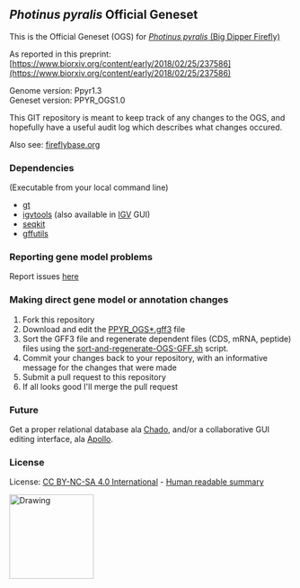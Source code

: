 ## *Photinus pyralis* Official Geneset
This is the Official Geneset (OGS) for [*Photinus pyralis* (Big Dipper Firefly)](https://en.wikipedia.org/wiki/Photinus_pyralis)

As reported in this preprint: [https://www.biorxiv.org/content/early/2018/02/25/237586](https://www.biorxiv.org/content/early/2018/02/25/237586)

Genome version: Ppyr1.3  
Geneset version: PPYR_OGS1.0

This GIT repository is meant to keep track of any changes to the OGS, and hopefully have a useful audit log which describes what changes occured.

Also see: [fireflybase.org](http://www.fireflybase.org)

### Dependencies
(Executable from your local command line)

* [gt](http://genometools.org/index.html)
* [igvtools](https://software.broadinstitute.org/software/igv/download) (also available in [IGV](https://software.broadinstitute.org/software/igv/home) GUI)
* [seqkit](https://github.com/shenwei356/seqkit)
* [gffutils](http://daler.github.io/gffutils/installation.html)

### Reporting gene model problems

Report issues [here](https://github.com/photocyte/PPYR_OGS/issues)

### Making direct gene model or annotation changes

 1. Fork this repository
 2. Download and edit the [PPYR_OGS*.gff3](./PPYR_OGS1.0.gff3) file
 3. Sort the GFF3 file and regenerate dependent files (CDS, mRNA, peptide) files using the [sort-and-regenerate-OGS-GFF.sh](sort-and-regenerate-OGS-GFF.sh) script.
 4. Commit your changes back to your repository, with an informative message for the changes that were made
 5. Submit a pull request to this repository
 6. If all looks good I'll merge the pull request

### Future
 
Get a proper relational database ala [Chado](http://gmod.org/wiki/Chado_-_Getting_Started), and/or a collaborative GUI editing interface, ala [Apollo](http://genomearchitect.github.io).

### License

License:
[CC BY-NC-SA 4.0 International](License.md) - [Human readable summary](https://creativecommons.org/licenses/by-nc-sa/4.0/)

<img src="https://mirrors.creativecommons.org/presskit/buttons/88x31/png/by-nc-sa.png" alt="Drawing" style="width: 150px;"/>
